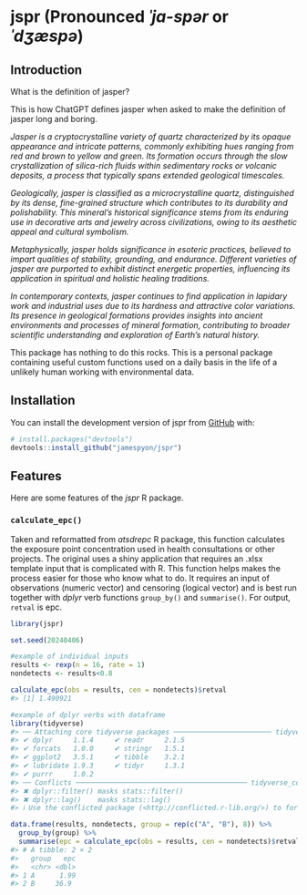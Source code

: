 
<!-- README.md is generated from README.Rmd. Please edit that file -->

# **jspr (Pronounced *ˈja-spər* or *ˈdʒæspə*)**

<!-- badges: start -->
<!-- badges: end -->

## Introduction

What is the definition of jasper?

This is how ChatGPT defines jasper when asked to make the definition of
jasper long and boring.

*Jasper is a cryptocrystalline variety of quartz characterized by its
opaque appearance and intricate patterns, commonly exhibiting hues
ranging from red and brown to yellow and green. Its formation occurs
through the slow crystallization of silica-rich fluids within
sedimentary rocks or volcanic deposits, a process that typically spans
extended geological timescales.*

*Geologically, jasper is classified as a microcrystalline quartz,
distinguished by its dense, fine-grained structure which contributes to
its durability and polishability. This mineral’s historical significance
stems from its enduring use in decorative arts and jewelry across
civilizations, owing to its aesthetic appeal and cultural symbolism.*

*Metaphysically, jasper holds significance in esoteric practices,
believed to impart qualities of stability, grounding, and endurance.
Different varieties of jasper are purported to exhibit distinct
energetic properties, influencing its application in spiritual and
holistic healing traditions.*

*In contemporary contexts, jasper continues to find application in
lapidary work and industrial uses due to its hardness and attractive
color variations. Its presence in geological formations provides
insights into ancient environments and processes of mineral formation,
contributing to broader scientific understanding and exploration of
Earth’s natural history.*

This package has nothing to do this rocks. This is a personal package
containing useful custom functions used on a daily basis in the life of
a unlikely human working with environmental data.

## **Installation**

You can install the development version of jspr from
[GitHub](https://github.com/) with:

``` r
# install.packages("devtools")
devtools::install_github("jamespyon/jspr")
```

## **Features**

Here are some features of the *jspr* R package.

### `calculate_epc()`

Taken and reformatted from *atsdrepc* R package, this function
calculates the exposure point concentration used in health consultations
or other projects. The original uses a shiny application that requires
an .xlsx template input that is complicated with R. This function helps
makes the process easier for those who know what to do. It requires an
input of observations (numeric vector) and censoring (logical vector)
and is best run together with *dplyr* verb functions `group_by()` and
`summarise()`. For output, `retval` is epc.

``` r
library(jspr)

set.seed(20240406)

#example of individual inputs
results <- rexp(n = 16, rate = 1)
nondetects <- results<0.8

calculate_epc(obs = results, cen = nondetects)$retval
#> [1] 1.490921

#example of dplyr verbs with dataframe
library(tidyverse)
#> ── Attaching core tidyverse packages ──────────────────────── tidyverse 2.0.0 ──
#> ✔ dplyr     1.1.4     ✔ readr     2.1.5
#> ✔ forcats   1.0.0     ✔ stringr   1.5.1
#> ✔ ggplot2   3.5.1     ✔ tibble    3.2.1
#> ✔ lubridate 1.9.3     ✔ tidyr     1.3.1
#> ✔ purrr     1.0.2     
#> ── Conflicts ────────────────────────────────────────── tidyverse_conflicts() ──
#> ✖ dplyr::filter() masks stats::filter()
#> ✖ dplyr::lag()    masks stats::lag()
#> ℹ Use the conflicted package (<http://conflicted.r-lib.org/>) to force all conflicts to become errors

data.frame(results, nondetects, group = rep(c("A", "B"), 8)) %>%
  group_by(group) %>%
  summarise(epc = calculate_epc(obs = results, cen = nondetects)$retval)
#> # A tibble: 2 × 2
#>   group   epc
#>   <chr> <dbl>
#> 1 A      1.99
#> 2 B     36.9
```
